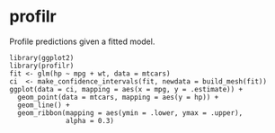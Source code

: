 # profilr

Profile predictions given a fitted model.

```{r}
library(ggplot2)
library(profilr)
fit <- glm(hp ~ mpg + wt, data = mtcars)
ci  <- make_confidence_intervals(fit, newdata = build_mesh(fit))
ggplot(data = ci, mapping = aes(x = mpg, y = .estimate)) +
  geom_point(data = mtcars, mapping = aes(y = hp)) +
  geom_line() +
  geom_ribbon(mapping = aes(ymin = .lower, ymax = .upper),
              alpha = 0.3)
```

